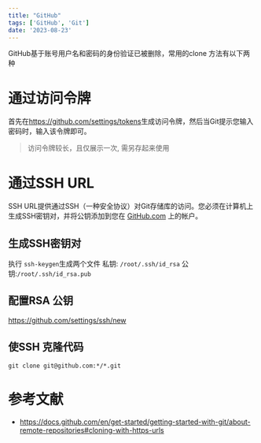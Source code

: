 ```yaml
---
title: "GitHub"
tags: ['GitHub', 'Git']
date: '2023-08-23'
---
```


GitHub基于账号用户名和密码的身份验证已被删除，常用的clone 方法有以下两种

# 通过访问令牌

首先在<https://github.com/settings/tokens>生成访问令牌，然后当Git提示您输入密码时，输入该令牌即可。
>访问令牌较长，且仅展示一次, 需另存起来使用

# 通过SSH URL

SSH URL提供通过SSH（一种安全协议）对Git存储库的访问。您必须在计算机上生成SSH密钥对，并将公钥添加到您在 [GitHub.com](https://github.com/settings/ssh/new) 上的帐户。

## 生成SSH密钥对
执行 `ssh-keygen`生成两个文件
私钥: `/root/.ssh/id_rsa` 
公钥:`/root/.ssh/id_rsa.pub`

## 配置RSA 公钥
https://github.com/settings/ssh/new

## 使SSH 克隆代码

```shell
git clone git@github.com:*/*.git
```


# 参考文献
+ <https://docs.github.com/en/get-started/getting-started-with-git/about-remote-repositories#cloning-with-https-urls>